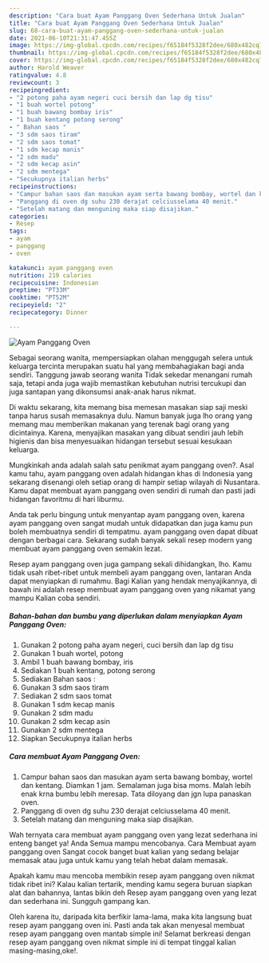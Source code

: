 ```yaml
---
description: "Cara buat Ayam Panggang Oven Sederhana Untuk Jualan"
title: "Cara buat Ayam Panggang Oven Sederhana Untuk Jualan"
slug: 68-cara-buat-ayam-panggang-oven-sederhana-untuk-jualan
date: 2021-06-10T21:31:47.455Z
image: https://img-global.cpcdn.com/recipes/f65184f5328f2dee/680x482cq70/ayam-panggang-oven-foto-resep-utama.jpg
thumbnail: https://img-global.cpcdn.com/recipes/f65184f5328f2dee/680x482cq70/ayam-panggang-oven-foto-resep-utama.jpg
cover: https://img-global.cpcdn.com/recipes/f65184f5328f2dee/680x482cq70/ayam-panggang-oven-foto-resep-utama.jpg
author: Harold Weaver
ratingvalue: 4.8
reviewcount: 3
recipeingredient:
- "2 potong paha ayam negeri cuci bersih dan lap dg tisu"
- "1 buah wortel potong"
- "1 buah bawang bombay iris"
- "1 buah kentang potong serong"
- " Bahan saos "
- "3 sdm saos tiram"
- "2 sdm saos tomat"
- "1 sdm kecap manis"
- "2 sdm madu"
- "2 sdm kecap asin"
- "2 sdm mentega"
- "Secukupnya italian herbs"
recipeinstructions:
- "Campur bahan saos dan masukan ayam serta bawang bombay, wortel dan kentang. Diamkan 1 jam. Semalaman juga bisa moms. Malah lebih enak krna bumbu lebih meresap. Tata diloyang dan jgn lupa panaskan oven."
- "Panggang di oven dg suhu 230 derajat celciusselama 40 menit."
- "Setelah matang dan menguning maka siap disajikan."
categories:
- Resep
tags:
- ayam
- panggang
- oven

katakunci: ayam panggang oven 
nutrition: 219 calories
recipecuisine: Indonesian
preptime: "PT33M"
cooktime: "PT52M"
recipeyield: "2"
recipecategory: Dinner

---
```



![Ayam Panggang Oven](https://img-global.cpcdn.com/recipes/f65184f5328f2dee/680x482cq70/ayam-panggang-oven-foto-resep-utama.jpg)

Sebagai seorang wanita, mempersiapkan olahan menggugah selera untuk keluarga tercinta merupakan suatu hal yang membahagiakan bagi anda sendiri. Tanggung jawab seorang  wanita Tidak sekedar menangani rumah saja, tetapi anda juga wajib memastikan kebutuhan nutrisi tercukupi dan juga santapan yang dikonsumsi anak-anak harus nikmat.

Di waktu  sekarang, kita memang bisa memesan masakan siap saji meski tanpa harus susah memasaknya dulu. Namun banyak juga lho orang yang memang mau memberikan makanan yang terenak bagi orang yang dicintainya. Karena, menyajikan masakan yang dibuat sendiri jauh lebih higienis dan bisa menyesuaikan hidangan tersebut sesuai kesukaan keluarga. 



Mungkinkah anda adalah salah satu penikmat ayam panggang oven?. Asal kamu tahu, ayam panggang oven adalah hidangan khas di Indonesia yang sekarang disenangi oleh setiap orang di hampir setiap wilayah di Nusantara. Kamu dapat membuat ayam panggang oven sendiri di rumah dan pasti jadi hidangan favoritmu di hari liburmu.

Anda tak perlu bingung untuk menyantap ayam panggang oven, karena ayam panggang oven sangat mudah untuk didapatkan dan juga kamu pun boleh membuatnya sendiri di tempatmu. ayam panggang oven dapat dibuat dengan berbagai cara. Sekarang sudah banyak sekali resep modern yang membuat ayam panggang oven semakin lezat.

Resep ayam panggang oven juga gampang sekali dihidangkan, lho. Kamu tidak usah ribet-ribet untuk membeli ayam panggang oven, lantaran Anda dapat menyiapkan di rumahmu. Bagi Kalian yang hendak menyajikannya, di bawah ini adalah resep membuat ayam panggang oven yang nikamat yang mampu Kalian coba sendiri.

<!--inarticleads1-->

##### Bahan-bahan dan bumbu yang diperlukan dalam menyiapkan Ayam Panggang Oven:

1. Gunakan 2 potong paha ayam negeri, cuci bersih dan lap dg tisu
1. Gunakan 1 buah wortel, potong
1. Ambil 1 buah bawang bombay, iris
1. Sediakan 1 buah kentang, potong serong
1. Sediakan  Bahan saos :
1. Gunakan 3 sdm saos tiram
1. Sediakan 2 sdm saos tomat
1. Gunakan 1 sdm kecap manis
1. Gunakan 2 sdm madu
1. Gunakan 2 sdm kecap asin
1. Gunakan 2 sdm mentega
1. Siapkan Secukupnya italian herbs




<!--inarticleads2-->

##### Cara membuat Ayam Panggang Oven:

1. Campur bahan saos dan masukan ayam serta bawang bombay, wortel dan kentang. Diamkan 1 jam. Semalaman juga bisa moms. Malah lebih enak krna bumbu lebih meresap. Tata diloyang dan jgn lupa panaskan oven.
1. Panggang di oven dg suhu 230 derajat celciusselama 40 menit.
1. Setelah matang dan menguning maka siap disajikan.




Wah ternyata cara membuat ayam panggang oven yang lezat sederhana ini enteng banget ya! Anda Semua mampu mencobanya. Cara Membuat ayam panggang oven Sangat cocok banget buat kalian yang sedang belajar memasak atau juga untuk kamu yang telah hebat dalam memasak.

Apakah kamu mau mencoba membikin resep ayam panggang oven nikmat tidak ribet ini? Kalau kalian tertarik, mending kamu segera buruan siapkan alat dan bahannya, lantas bikin deh Resep ayam panggang oven yang lezat dan sederhana ini. Sungguh gampang kan. 

Oleh karena itu, daripada kita berfikir lama-lama, maka kita langsung buat resep ayam panggang oven ini. Pasti anda tak akan menyesal membuat resep ayam panggang oven mantab simple ini! Selamat berkreasi dengan resep ayam panggang oven nikmat simple ini di tempat tinggal kalian masing-masing,oke!.


